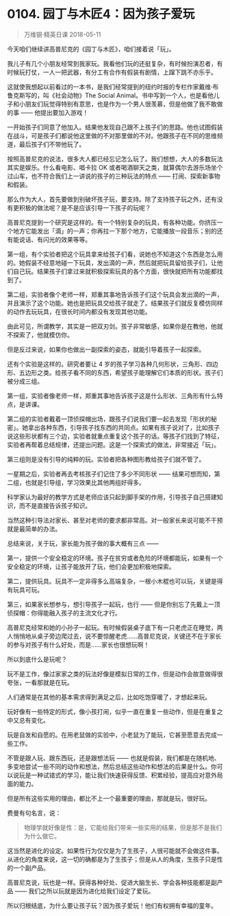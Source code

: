 # 0104. 园丁与木匠4：因为孩子爱玩
> 万维钢·精英日课
2018-05-11

今天咱们继续讲高普尼克的《园丁与木匠》，咱们接着说「玩」。

我儿子有几个小朋友经常到我家玩。我看他们玩的还挺复杂，有时候扮演忍者，有时候玩打仗，一人一把武器，有分工有合作有假装有剧情，上蹿下跳不亦乐乎。

这就使我想起以前看过的一本书，是我们经常提到的纽约时报的专栏作家戴维·布鲁克斯写的，叫《社会动物》The Social Animal。书中写到一个人，也是看他儿子和小朋友们玩觉得特别有意思，也是作为一个男人很羡慕，但是他做了我不敢做的事 —— 他提出要加入游戏！

一开始孩子们同意了他加入。结果他发现自己跟不上孩子们的思路。他也试图假装在战斗，可是孩子们都说他这里做的不对那里做的不对。他跟孩子在不同的思维频道，最后孩子们不带他玩了。

按照高普尼克的说法，很多大人都已经忘记怎么玩了。我们想想，大人的多数玩法其实是娱乐。什么看电影、唱卡拉 OK 或者喝酒聊天之类，就算偶尔去游乐场坐个过山车，也不符合我们上一讲说的孩子的三种玩法的特点 —— 打闹、探索新事物和假装。

那么作为大人，首先要做到别破坏孩子玩，要支持。除了支持孩子玩之外，还有没有更积极的做法呢？是不是应该引导一下孩子的玩呢？

高普尼克提到一个研究是这样的。有一个特别复杂的玩具，有各种功能。你挤压一个地方它能发出「滴」的一声；你再拉一下那个地方，它能播放一段音乐；别的还有能说话、有闪光的效果等等。

第一组，有个实验者把这个玩具拿来给孩子们看，说她也不知道这个东西是怎么用的。她假装不经意地碰一下玩具，发出滴的一声，然后就把玩具留给孩子们，让他们自己玩。结果孩子们拿过来就积极探索玩具的各个方面，很快就把所有功能都找到了。

第二组，实验者像个老师一样，郑重其事地告诉孩子们这个玩具会发出滴的一声，并且演示了这个功能。她也是把玩具交给孩子就走了。结果孩子们就反复模仿同样的动作去玩玩具，在很长时间内都没有发现其他功能。

由此可见，所谓教学，其实是一把双刃剑。孩子非常敏感，如果你是在教他，他就不探索了，他就模仿你。

但是反过来说，如果你也做出一副探索的姿态，就能引导着孩子一起探索。

还有个实验是这样的。研究者要让 4 岁的孩子学习各种几何形状，三角形、四边形、五边形之类。给孩子看不同的东西，希望孩子能理解它们本质的形状。孩子们被分成三组。

第一组，实验者像老师一样，郑重其事地告诉孩子这是什么形状、三角形有什么特点，是讲课。

第二组的实验者戴着一顶侦探帽出场，跟孩子们说我们要一起去发现「形状的秘密」。她拿出各种东西，引导孩子找东西的共同点。如果有孩子说对了，比如孩子说这些形状都有三个边，实验者就重点重复这个孩子的话。等孩子们找到了特征，实验者再帮着总结规律，还提出问题。这是一个探索式的做法，非常接近「玩」。

第三组则是没有引导的纯粹的玩。实验者把各种图形教给孩子们就不管了。

一星期之后，实验者再去考核孩子们记住了多少不同形状 —— 结果可想而知，第二组，也就是引导组，学习效果比其他两组好得多。

科学家认为最好的教学方式是老师应该只起到脚手架的作用，引导孩子自己搭建知识，而不是直接告诉孩子知识。

当然这种引导法对家长、甚至对老师的要求都非常高。对一般家长来说可能不干预就是最简单的办法。

总结来说，关于玩，家长能为孩子做的事大概有三点 ——

第一，提供一个安全稳定的环境。孩子在贫穷或者危险的环境都能玩，如果有一个安全稳定的环境，让孩子能放开了玩，他们会更加积极地探索。

第二，提供玩具。玩具不一定非得多么高端复杂，一根小木棍也可以玩，关键是得有玩具可玩。

第三，如果家长想参与，想引导孩子一起玩，也行 —— 但是你别忘了先戴上一顶侦探帽：你得能融入孩子的主流文化才行。

高普尼克经常和她的小孙子一起玩。有时候假装桌子底下有一只老虎正在睡觉，两人悄悄地从桌子旁边爬过去，说不要惊醒老虎……高普尼克说，关键还不在于家长的参与对孩子有什么好处，而是……家长也很想玩啊！

所以到底什么是玩呢？

玩不是工作，像过家家之类的玩法好像是模拟日常的工作，但是动作会故意做得很夸张，一看那就是在玩。

人们通常是在其他的基本需求得到满足之后，比如吃饱穿暖了，才想起来玩。

玩好像有一些特定的形式，像小孩打闹，似乎一直在重复一些动作，但是在重复之中又总有变化。

玩是自发和自愿的。在用老鼠做的实验中，小老鼠为了能玩，它甚至愿意去完成一些工作。

不管是跟人玩、跟东西玩，还是跟想法玩 —— 也就是假装，我们都是在随机地、多变地尝试一些不同的动作和想法，然后总结这些动作和想法的后果是什么。你可以说玩是一种试错式的学习，能让我们快速获得反馈、积累经验，提高应对意外局面的能力。

但是所有这些实用的理由，都比不上一个最重要的理由，那就是玩，很好玩。

费曼有句名言，说：

> 物理学就好像是性：是，它能给我们带来一些实用的结果，但是那不是我们为什么做它。

这当然是进化的设定。如果性行为仅仅是为了生孩子，人很可能就不会做这件事。从进化的角度来说，这一切的确都是为了生孩子；但是从人的角度，生孩子只是性的一个副产品。

高普尼克说，玩也是一样。获得各种好处、促进大脑生长、学会各种技能都是副产品 —— 我们之所以玩就是因为进化给我们设定了爱玩。

所以归根结底，为什么要让孩子玩？因为孩子爱玩！他们有权拥有幸福的童年。




